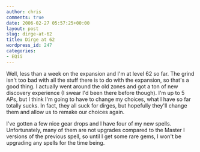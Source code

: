 ```yaml
---
author: chris
comments: true
date: 2006-02-27 05:57:25+00:00
layout: post
slug: dirge-at-62
title: Dirge at 62
wordpress_id: 247
categories:
- EQii
---
```


Well, less than a week on the expansion and I'm at level 62 so far. The grind isn't too bad with all the stuff there is to do with the expansion, so that's a good thing. I actually went around the old zones and got a ton of new discovery experience (I swear I'd been there before though). I'm up to 5 APs, but I think I'm going to have to change my choices, what I have so far totally sucks. In fact, they all suck for dirges, but hopefully they'll change them and allow us to remake our choices again.

I've gotten a few nice gear drops and I have four of my new spells. Unfortunately, many of them are not upgrades compared to the Master I versions of the previous spell, so until I get some rare gems, I won't be upgrading any spells for the time being.
